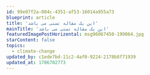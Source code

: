 ```yaml
---
id: 99e07f2a-004c-4351-af53-16014a955a73
blueprint: article
title: 'این یک مقاله تستی می باشد'
mainTitle: 'این یک مقاله تستی می باشد'
featuredImagePostHorizental: msg96067450-199064.jpg
starContent: false
topics:
  - climate-change
updated_by: c1ede7bd-11c2-4af0-9224-2178b8f71939
updated_at: 1706702773
---
```


